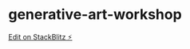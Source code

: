 # generative-art-workshop

[Edit on StackBlitz ⚡️](https://stackblitz.com/edit/generative-art-workshop)